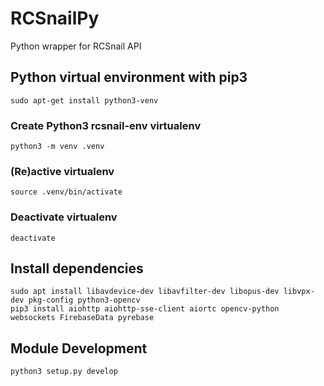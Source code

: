 # RCSnailPy
Python wrapper for RCSnail API

## Python virtual environment with pip3
    sudo apt-get install python3-venv

### Create Python3 rcsnail-env virtualenv
    python3 -m venv .venv
        
### (Re)active virtualenv
    source .venv/bin/activate

### Deactivate virtualenv
    deactivate

## Install dependencies
    sudo apt install libavdevice-dev libavfilter-dev libopus-dev libvpx-dev pkg-config python3-opencv
    pip3 install aiohttp aiohttp-sse-client aiortc opencv-python websockets FirebaseData pyrebase

## Module Development
    python3 setup.py develop


